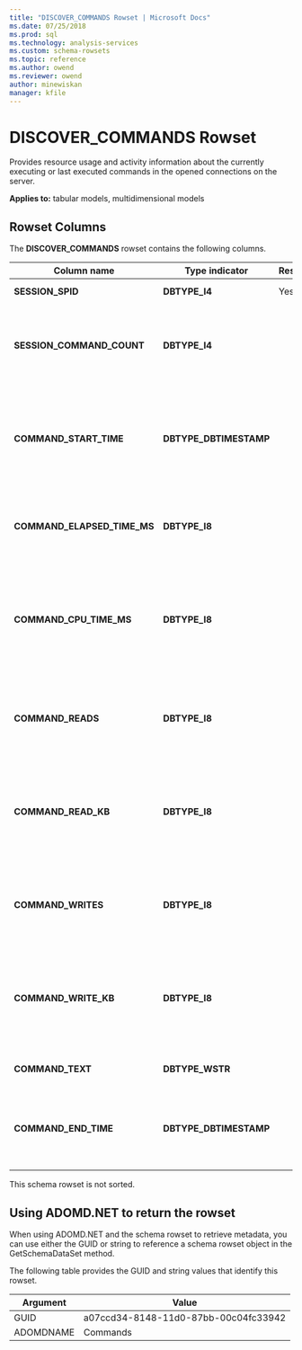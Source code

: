 ```yaml
---
title: "DISCOVER_COMMANDS Rowset | Microsoft Docs"
ms.date: 07/25/2018
ms.prod: sql
ms.technology: analysis-services
ms.custom: schema-rowsets
ms.topic: reference
ms.author: owend
ms.reviewer: owend
author: minewiskan
manager: kfile
---
```

# DISCOVER_COMMANDS Rowset

  Provides resource usage and activity information about the currently executing or last executed commands in the opened connections on the server.  
  
 **Applies to:** tabular models, multidimensional models  
  
## Rowset Columns  
 The **DISCOVER_COMMANDS** rowset contains the following columns.  
  
|Column name|Type indicator|Restriction|Description|  
|-----------------|--------------------|-----------------|-----------------|  
|**SESSION_SPID**|**DBTYPE_I4**|Yes|The session ID.|  
|**SESSION_COMMAND_COUNT**|**DBTYPE_I4**||The number of commands executed since the start of the session.|  
|**COMMAND_START_TIME**|**DBTYPE_DBTIMESTAMP**||The date and time the last command started, expressed as UTC time on the server.|  
|**COMMAND_ELAPSED_TIME_MS**|**DBTYPE_I8**||The elapsed time, in milliseconds, since the start of the command.|  
|**COMMAND_CPU_TIME_MS**|**DBTYPE_I8**||The CPU time, in milliseconds,  consumed by the command since the start of the command execution.|  
|**COMMAND_READS**|**DBTYPE_I8**||The accumulated number of disk reads since the start of the command.|  
|**COMMAND_READ_KB**|**DBTYPE_I8**||The ccumulated value of data read from disk, in kilobytes, since the start of the command.|  
|**COMMAND_WRITES**|**DBTYPE_I8**||The accumulated number of disk writes since the start of the command.|  
|**COMMAND_WRITE_KB**|**DBTYPE_I8**||The accumulated value of data written to disk, in kilobytes, since the start of the command.|  
|**COMMAND_TEXT**|**DBTYPE_WSTR**||The command text.|  
|**COMMAND_END_TIME**|**DBTYPE_DBTIMESTAMP**||The server UTC date and time when the command finishes its execution.|  
  
 This schema rowset is not sorted.  
  
## Using ADOMD.NET to return the rowset  
 When using ADOMD.NET and the schema rowset to retrieve metadata, you can use either the GUID or string to reference a schema rowset object in the GetSchemaDataSet method.
  
 The following table provides the GUID and string values that identify this rowset.  
  
|Argument|Value|  
|--------------|-----------|  
|GUID|a07ccd34-8148-11d0-87bb-00c04fc33942|  
|ADOMDNAME|Commands|  
